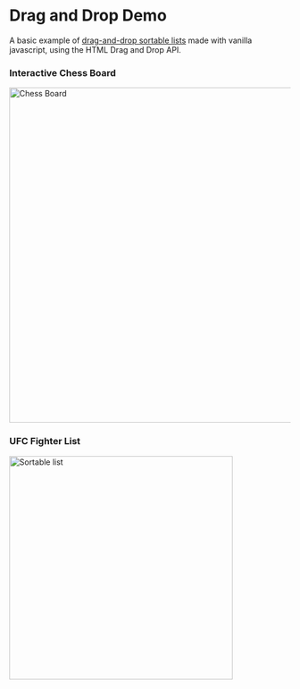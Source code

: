 # Drag and Drop Demo
A basic example of <a href="https://janisjuniors.github.io/Drag-and-Drop/">drag-and-drop sortable lists</a> made with vanilla javascript, using the HTML Drag and Drop API. 

### Interactive Chess Board
<img src="https://user-images.githubusercontent.com/104723218/224388535-56f6679a-3ce3-42c2-b2ae-778b411fd501.png" alt="Chess Board" width="600">

### UFC Fighter List
<img src="https://user-images.githubusercontent.com/104723218/221425491-e5d38eef-8114-4e2c-bc5b-fdc682034d9d.png" alt="Sortable list" width="400">

